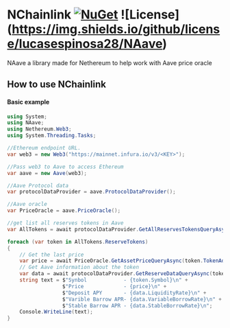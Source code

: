# NChainlink [![NuGet](https://img.shields.io/nuget/v/NAave)](https://www.nuget.org/packages/NAave/) ![License] (https://img.shields.io/github/license/lucasespinosa28/NAave)
NAave a library made for Nethereum to help work with Aave price oracle

## How to use NChainlink 
#### Basic example
```C#
using System;
using NAave;
using Nethereum.Web3;
using System.Threading.Tasks;

//Ethereum endpoint URL.
var web3 = new Web3("https://mainnet.infura.io/v3/<KEY>");

//Pass web3 to Aave to access Ethereum
var aave = new Aave(web3);

//Aave Protocol data 
var protocolDataProvider = aave.ProtocolDataProvider();

//Aave oracle  
var PriceOracle = aave.PriceOracle();

//get list all reserves tokens in Aave
var AllTokens = await protocolDataProvider.GetAllReservesTokensQueryAsync();

foreach (var token in AllTokens.ReserveTokens)
{
    // Get the last price
    var price = await PriceOracle.GetAssetPriceQueryAsync(token.TokenAddress);
    // Get Aave information about the token
    var data = await protocolDataProvider.GetReserveDataQueryAsync(token.TokenAddress);
    string text = $"Synbol            - {token.Symbol}\n" +
                  $"Price             - {price}\n" +
                  $"Deposit APY       - {data.LiquidityRate}\n" +
                  $"Varible Barrow APR- {data.VariableBorrowRate}\n" +
                  $"Stable Barrow APR - {data.StableBorrowRate}\n";
    Console.WriteLine(text);
}
```
